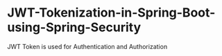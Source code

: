 # JWT-Tokenization-in-Spring-Boot-using-Spring-Security
JWT Token is used for Authentication and Authorization
